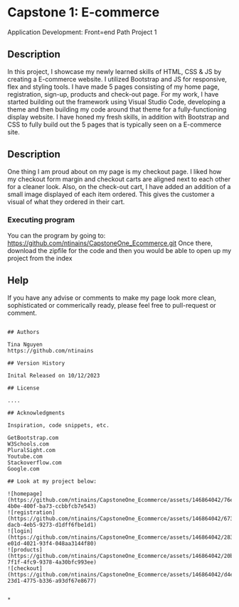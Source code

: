 # Capstone 1: E-commerce

Application Development: Front=end Path Project 1

## Description

In this project, I showcase my newly learned skills of HTML, CSS & JS by creating a E-commerce website. I utilized Bootstrap and JS for responsive, flex and styling tools. I have made 5 pages consisting of my home page, registration, sign-up, products and check-out page. For my work, I have started building out the framework using Visual Studio Code, developing a theme and then building my code around that theme for a fully-functioning display website. I have honed my fresh skills, in addition with Bootstrap and CSS to fully build out the 5 pages that is typically seen on a E-commerce site. 

## Description

One thing I am proud about on my page is my checkout page. I liked how my checkout form margin and checkout carts are aligned next to each other for a cleaner look. Also, on the check-out cart, I have added an addition of a small image displayed of each item ordered. This gives the customer a visual of what they ordered in their cart. 

### Executing program

You can the program by going to: https://github.com/ntinains/CapstoneOne_Ecommerce.git
Once there, download the zipfile for the code and then you would be able to open up my project from the index

## Help

If you have any advise or comments to make my page look more clean, sophisticated or commerically ready, please feel free to pull-request or comment.
```

## Authors

Tina Nguyen
https://github.com/ntinains

## Version History

Inital Released on 10/12/2023

## License

....

## Acknowledgments

Inspiration, code snippets, etc.

GetBootstrap.com
W3Schools.com
PluralSight.com
Youtube.com
Stackoverflow.com
Google.com

## Look at my project below: 

![homepage](https://github.com/ntinains/CapstoneOne_Ecommerce/assets/146864042/76e5ed71-4b0e-400f-ba73-ccbbfcb7e543)
![registration](https://github.com/ntinains/CapstoneOne_Ecommerce/assets/146864042/673bddc9-dacb-4eb5-9273-d1dff6fbe1d1)
![login](https://github.com/ntinains/CapstoneOne_Ecommerce/assets/146864042/28315a4e-e01d-4021-93f4-048aa3144f80)
![products](https://github.com/ntinains/CapstoneOne_Ecommerce/assets/146864042/20b9b5f3-7f1f-4fc9-9378-4a30bfc993ee)
![checkout](https://github.com/ntinains/CapstoneOne_Ecommerce/assets/146864042/d4e3e5f8-23d1-4775-b336-a93df67e8677)


* 
